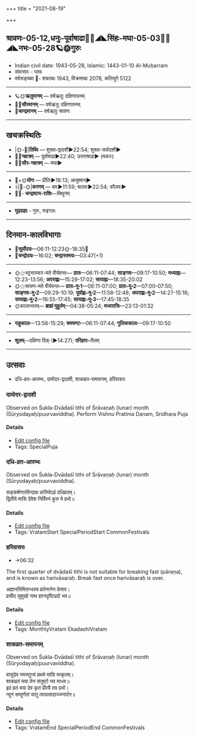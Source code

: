 +++
title = "2021-08-19"

+++
## श्रावणः-05-12,धनुः-पूर्वाषाढा🌛🌌◢◣सिंहः-मघा-05-03🌌🌞◢◣नभः-05-28🪐🌞गुरुः
- Indian civil date: 1943-05-28, Islamic: 1443-01-10 Al-Muḥarram
- संवत्सरः - प्लवः
- वर्षसङ्ख्या 🌛- शकाब्दः 1943, विक्रमाब्दः 2078, कलियुगे 5122
___________________
- 🪐🌞**ऋतुमानम्** — वर्षऋतुः दक्षिणायनम्
- 🌌🌞**सौरमानम्** — वर्षऋतुः दक्षिणायनम्
- 🌛**चान्द्रमानम्** — वर्षऋतुः श्रावणः
___________________


## खचक्रस्थितिः
- |🌞-🌛|**तिथिः** — शुक्ल-द्वादशी►22:54; शुक्ल-त्रयोदशी►  
- 🌌🌛**नक्षत्रम्** — पूर्वाषाढा►22:40; उत्तराषाढा► (मकरः)  
- 🌌🌞**सौर-नक्षत्रम्** — मघा►  
___________________
- 🌛+🌞**योगः** — प्रीतिः►18:13; आयुष्मान्►  
- २|🌛-🌞|**करणम्** — बवः►11:59; बालवः►22:54; कौलवः►  
- 🌌🌛- **चन्द्राष्टम-राशिः**—मिथुनम्  
___________________
- **मूढग्रहाः** - गुरुः, मङ्गलः
___________________


## दिनमान-कालविभागाः
- 🌅**सूर्योदयः**—06:11-12:23🌞️-18:35🌇  
- 🌛**चन्द्रोदयः**—16:02; **चन्द्रास्तमयः**—03:47(+1)  
___________________
- 🌞⚝भट्टभास्कर-मते वीर्यवन्तः— **प्रातः**—06:11-07:44; **साङ्गवः**—09:17-10:50; **मध्याह्नः**—12:23-13:56; **अपराह्णः**—15:29-17:02; **सायाह्नः**—18:35-20:02  
- 🌞⚝सायण-मते वीर्यवन्तः— **प्रातः-मु॰1**—06:11-07:00; **प्रातः-मु॰2**—07:00-07:50; **साङ्गवः-मु॰2**—09:29-10:19; **पूर्वाह्णः-मु॰2**—11:58-12:48; **अपराह्णः-मु॰2**—14:27-15:16; **सायाह्नः-मु॰2**—16:55-17:45; **सायाह्नः-मु॰3**—17:45-18:35  
- 🌞कालान्तरम्— **ब्राह्मं मुहूर्तम्**—04:38-05:24; **मध्यरात्रिः**—23:13-01:32  
___________________
- **राहुकालः**—13:56-15:29; **यमघण्टः**—06:11-07:44; **गुलिककालः**—09:17-10:50  
___________________
- **शूलम्**—दक्षिणा दिक् (►14:27); **परिहारः**–तैलम्  
___________________

## उत्सवाः
- दधि-व्रत-आरम्भः, दामोदर-द्वादशी, शाकव्रत-समापनम्, हरिवासरः
### दामोदर-द्वादशी

Observed on Śukla-Dvādaśī tithi of Śrāvaṇaḥ (lunar) month (Sūryodayaḥ/puurvaviddha). Perform Vishnu Pratima Danam, Sridhara Puja

#### Details
- [Edit config file](https://github.com/jyotisham/adyatithi/tree/master/devatA/vaiShNava/lunar_month/tithi/05/12/dAmOdara-dvAdazI.toml)
- Tags: SpecialPuja


### दधि-व्रत-आरम्भः

Observed on Śukla-Dvādaśī tithi of Śrāvaṇaḥ (lunar) month (Sūryodayaḥ/puurvaviddha). 

सङ्कर्षणारविन्दाक्ष करिष्येऽहं दधिव्रतम्।  
द्वितीये मासि देवेश निर्विघ्नं कुरु मे प्रभो॥



#### Details
- [Edit config file](https://github.com/jyotisham/adyatithi/tree/master/general/lunar_month/tithi/05/12/dadhi-vrata-ArambhaH.toml)
- Tags: VratamStart SpecialPeriodStart CommonFestivals


### हरिवासरः
- →06:32

The first quarter of dvādaśī tithi is not suitable for breaking fast (pāraṇa), and is known as harivāsaraḥ. Break fast once harivāsaraḥ is over.

अज्ञानतिमिरान्धस्य व्रतेनानेन केशव।  
प्रसीद सुमुखो नाथ ज्ञानदृष्टिप्रदो भव॥



#### Details
- [Edit config file](https://github.com/jyotisham/adyatithi/tree/master/time_focus/monthly/ekAdashI/description_only/harivAsaraH.toml)
- Tags: MonthlyVratam EkadashiVratam


### शाकव्रत-समापनम्

Observed on Śukla-Dvādaśī tithi of Śrāvaṇaḥ (lunar) month (Sūryodayaḥ/puurvaviddha). 

वासुदेव नमस्तुभ्यं प्रथमे मासि मत्कृतम्।  
शाकव्रतं मया तेन संतुष्टो भव माधव॥  
इदं व्रतं मया देव कृतं प्रीत्यै तव प्रभो।  
न्यूनं सम्पूर्णतां यातु त्वत्प्रसादाज्जनार्दन॥



#### Details
- [Edit config file](https://github.com/jyotisham/adyatithi/tree/master/general/lunar_month/tithi/05/12/zAkavrata-samApanam.toml)
- Tags: VratamEnd SpecialPeriodEnd CommonFestivals


